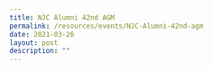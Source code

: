 ```yaml
---
title: NJC Alumni 42nd AGM
permalink: /resources/events/NJC-Alumni-42nd-agm
date: 2021-03-26
layout: post
description: ""
---
```

